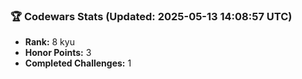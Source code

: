 ### 🏆 Codewars Stats (Updated: 2025-05-13 14:08:57 UTC)

- **Rank:** 8 kyu
- **Honor Points:** 3
- **Completed Challenges:** 1
